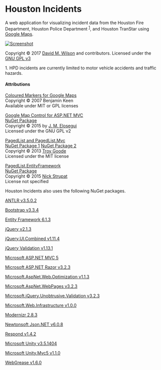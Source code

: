 # Houston Incidents
A web application for visualizing incident data from the Houston Fire Department, Houston Police Department <sup>[1](#footnote1)</sup>, and Houston TranStar using [Google Maps](https://developers.google.com/maps/web/).

[![Screenshot](http://i.imgur.com/BE4f80Dl.png)](http://i.imgur.com/BE4f80D.png)

Copyright © 2017 [David M. Wilson](http://dmwilson.info/Home/About) and contributors.
Licensed under the [GNU GPL v3](https://github.com/d-m-wilson/HFDIncidentsWebMVC/blob/master/LICENSE)

<a name="footnote1">1</a>. HPD incidents are currently limited to motor vehicle accidents and traffic hazards.

#### Attributions
[Coloured Markers for Google Maps](http://www.benjaminkeen.com/google-maps-coloured-markers/)  
Copyright © 2007 Benjamin Keen  
Available under MIT or GPL licenses

[Google Map Control for ASP.NET MVC](https://github.com/jmelosegui/GooglemapMvc)  
[NuGet Package](https://www.nuget.org/packages/Jmelosegui.Mvc.Googlemap/0.5.0/)  
Copyright © 2015 by [J. M. Elosegui](http://www.jmelosegui.com/map/)  
Licensed under the GNU GPL v2

[PagedList and PagedList.Mvc](https://github.com/troygoode/PagedList)  
[NuGet Package 1](https://www.nuget.org/packages/PagedList/1.17.0/) [NuGet Package 2](https://www.nuget.org/packages/PagedList.Mvc/4.5.0/)  
Copyright © 2013 [Troy Goode](https://github.com/troygoode)  
Licensed under the MIT license

[PagedList.EntityFramework](https://github.com/NickStrupat/PagedList.EntityFramework)  
[NuGet Package](https://www.nuget.org/packages/PagedList.EntityFramework/1.0.1/)  
Copyright © 2015 [Nick Strupat](https://github.com/NickStrupat)  
License not specified


Houston Incidents also uses the following NuGet packages.

[ANTLR v3.5.0.2](https://www.nuget.org/packages/Antlr/3.5.0.2/)

[Bootstrap v3.3.4](https://www.nuget.org/packages/bootstrap/3.3.4/)

[Entity Framework 6.1.3](https://www.nuget.org/packages/EntityFramework/6.1.3/)

[jQuery v2.1.3](https://www.nuget.org/packages/jQuery/2.1.3/)

[jQuery.UI.Combined v1.11.4](https://www.nuget.org/packages/jQuery.UI.Combined/1.11.4/)

[jQuery Validation v1.13.1](https://www.nuget.org/packages/jQuery.Validation/1.13.1/)

[Microsoft ASP.NET MVC 5](https://www.nuget.org/packages/Microsoft.AspNet.Mvc/5.2.3/)

[Microsoft ASP.NET Razor v3.2.3](https://www.nuget.org/packages/Microsoft.AspNet.Razor/3.2.3/)

[Microsoft.AspNet.Web.Optimization v1.1.3](https://www.nuget.org/packages/Microsoft.AspNet.Web.Optimization/1.1.3/)

[Microsoft.AspNet.WebPages v3.2.3](https://www.nuget.org/packages/Microsoft.AspNet.WebPages/3.2.3/)

[Microsoft.jQuery.Unobtrusive.Validation v3.2.3](https://www.nuget.org/packages/Microsoft.jQuery.Unobtrusive.Validation/3.2.3/)

[Microsoft.Web.Infrastructure v1.0.0](https://www.nuget.org/packages/Microsoft.Web.Infrastructure/1.0.0/)

[Modernizr 2.8.3](https://www.nuget.org/packages/Modernizr/2.8.3/)

[Newtonsoft Json.NET v6.0.8](https://www.nuget.org/packages/Newtonsoft.Json/6.0.8/)

[Respond v1.4.2](https://www.nuget.org/packages/Respond/1.4.2/)

[Microsoft Unity v3.5.1404](https://www.nuget.org/packages/Unity/3.5.1404/)

[Microsoft Unity.Mvc5 v1.1.0](https://www.nuget.org/packages/Unity.Mvc5/1.1.0/)

[WebGrease v1.6.0](https://www.nuget.org/packages/WebGrease/1.6.0/)
